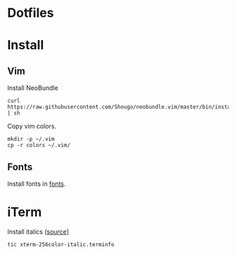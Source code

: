Dotfiles
===

# Install

## Vim

Install NeoBundle
```
curl https://raw.githubusercontent.com/Shougo/neobundle.vim/master/bin/install.sh | sh
```

Copy vim colors.
```
mkdir -p ~/.vim
cp -r colors ~/.vim/
```

## Fonts

Install fonts in [fonts](fonts/).


# iTerm
Install italics ([source](https://gist.github.com/sos4nt/3187620)]
```
tic xterm-256color-italic.terminfo
```
